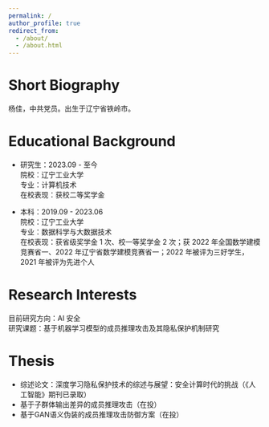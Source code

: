 ```yaml
---
permalink: /
author_profile: true
redirect_from: 
  - /about/
  - /about.html
---
```




# Short Biography 

杨佳，中共党员。出生于辽宁省铁岭市。

# Educational Background  

* 研究生：2023.09 - 至今  
 院校：辽宁工业大学  
 专业：计算机技术  
 在校表现：获校二等奖学金  

* 本科：2019.09 - 2023.06  
 院校：辽宁工业大学  
 专业：数据科学与大数据技术  
 在校表现：获省级奖学金 1 次、校一等奖学金 2 次；获 2022 年全国数学建模竞赛省一、2022 年辽宁省数学建模竞赛省一；2022 年被评为三好学生，2021 年被评为先进个人  

# Research Interests  

目前研究方向：AI 安全  
研究课题：基于机器学习模型的成员推理攻击及其隐私保护机制研究

# Thesis

* 综述论文：深度学习隐私保护技术的综述与展望：安全计算时代的挑战（《人工智能》期刊已录取）  
* 基于子群体输出差异的成员推理攻击（在投）
* 基于GAN语义伪装的成员推理攻击防御方案（在投）
